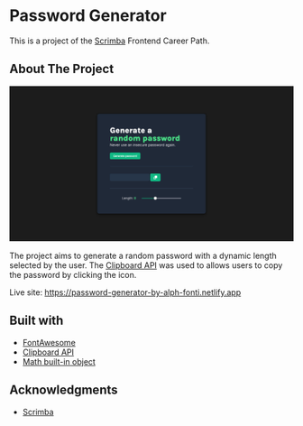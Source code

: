 # Password Generator

This is a project of the [Scrimba](https://scrimba.com) Frontend Career Path.

## About The Project

![Password Generator screenshot](./screenshot.jpg)

The project aims to generate a random password with a dynamic length selected by the user. The [Clipboard API](https://developer.mozilla.org/en-US/docs/Web/API/Clipboard_API) was used to allows users to copy the password by clicking the icon.

Live site: https://password-generator-by-alph-fonti.netlify.app

## Built with

- [FontAwesome](https://fontawesome.com/)
- [Clipboard API](https://developer.mozilla.org/en-US/docs/Web/API/Clipboard_API)
- [Math built-in object](https://developer.mozilla.org/en-US/docs/Web/JavaScript/Reference/Global_Objects/Math)

## Acknowledgments

- [Scrimba](https://scrimba.com)
